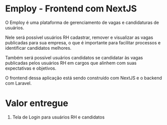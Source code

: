 # Employ - Frontend com NextJS

O Employ é uma plataforma de gerenciamento de vagas e candidaturas de usuários. 

Nele será possível usuários RH cadastrar, remover e visualizar as vagas publicadas para sua empresa, o que é importante para facilitar processos e identificar candidatos melhores.

Também será possível usuários candidatos se candidatar às vagas publicadas pelos usuários RH em cargos que alinhem com suas expectativas e objetivos.

O frontend dessa aplicação está sendo construído com NextJS e o backend com Laravel.

# Valor entregue 

1. Tela de Login para usuários RH e candidatos